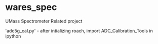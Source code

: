 # wares_spec
UMass Spectrometer Related project

'adc5g_cal.py' - after intializing roach, import ADC_Calibration_Tools in ipython
